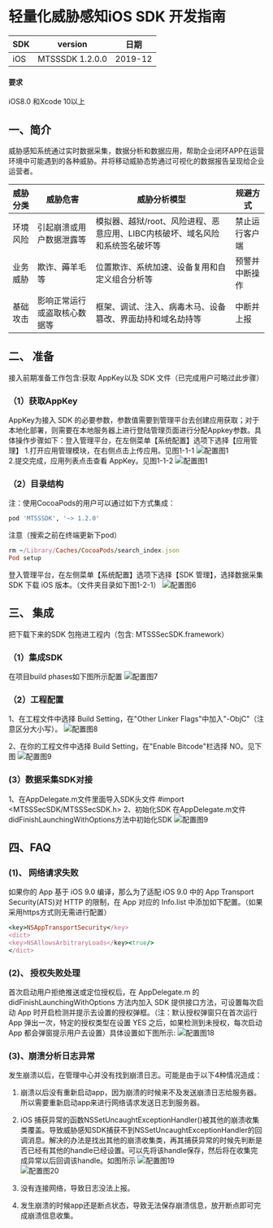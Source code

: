 # 轻量化威胁感知iOS SDK 开发指南

SDK     | version | 日期
------- | ---------|---------
iOS     | MTSSSDK 1.2.0.0 | 2019-12

#### 要求
iOS8.0 和Xcode 10以上
## 一、简介
威胁感知系统通过实时数据采集，数据分析和数据应用，帮助企业闭环APP在运营环境中可能遇到的各种威胁。并将移动威胁态势通过可视化的数据报告呈现给企业运营者。

威胁分类 | 威胁危害| 威胁分析模型 | 规避方式
------- | --------|---------|--------
环境风险| 引起崩溃或用户数据泄露等 | 模拟器、越狱/root、风险进程、恶意应用、LIBC内核破坏、域名风险和系统签名破坏等 | 禁止运行客户端
业务威胁  | 欺诈、薅羊毛等 | 位置欺诈、系统加速、设备复用和自定义组合分析等 | 预警并中断操作
基础攻击 | 影响正常运行或盗取核心数据等 |框架、调试、注入、病毒木马、设备篡改、界面劫持和域名劫持等 | 中断并上报

## 二、 准备
接入前期准备工作包含:获取 AppKey以及 SDK 文件（已完成用户可略过此步骤）
### （1）获取AppKey
AppKey为接入 SDK 的必要参数，参数值需要到管理平台去创建应用获取；对于本地化部署，则需要在本地服务器上进行登陆管理页面进行分配Appkey参数。具体操作步骤如下：登入管理平台，在左侧菜单【系统配置】选项下选择【应用管理】
1.打开应用管理模块，在右侧点击上传应用。见图1-1-1
    ![配置图1](Resources/111.png) <br>
2.提交完成，应用列表点击查看 AppKey。见图1-1-2 
     ![配置图1](Resources/112.png) <br>


### （2）目录结构
注：使用CocoaPods的用户可以通过如下方式集成：
```ruby
pod 'MTSSSDK', '~> 1.2.0'
```

 注意（搜索之前在终端更新下pod）
```ruby
rm ~/Library/Caches/CocoaPods/search_index.json
Pod setup
```
登入管理平台，在左侧菜单【系统配置】选项下选择【SDK 管理】，选择数据采集 SDK 下载 iOS 版本。（文件夹目录如下图1-2-1）
  ![配置图6](Resources/121.png)  <br>
  

## 三、 集成
 把下载下来的SDK 包拖进工程内（包含: MTSSSecSDK.framework）

### （1）集成SDK
 在项目build phases如下图所示配置
 ![配置图7](Resources/211.png)  <br>
 

### （2）工程配置
 1、在工程文件中选择 Build Setting，在"Other Linker Flags"中加入"-ObjC"（注意区分大小写）。
 ![配置图8](Resources/221.png)  <br>


 2、在你的工程文件中选择 Build Setting，在"Enable Bitcode"栏选择 NO。见下图
 ![配置图9](Resources/222.png)  <br>

###  (3）数据采集SDK对接
1、在AppDelegate.m文件里面导入SDK头文件
    #import <MTSSSecSDK/MTSSSecSDK.h> 
2、初始化SDK
在AppDelegate.m文件didFinishLaunchingWithOptions方法中初始化SDK
 ![配置图9](Resources/231.png)  <br>

## 四、FAQ
### (1)、 网络请求失败
 如果你的 App 基于 iOS 9.0 编译，那么为了适配 iOS 9.0 中的 App Transport Security(ATS)对 HTTP 的限制，在 App 对应的 Info.list 中添加如下配置。（如果采用https方式则无需进行配置）
```ruby
<key>NSAppTransportSecurity</key>
<dict>
<key>NSAllowsArbitraryLoads</key><true/>
</dict>
```

### (2)、 授权失败处理

  首次启动用户拒绝推送或定位授权后，在 AppDelegate.m 的 didFinishLaunchingWithOptions 方法内加入 SDK 提供接口方法，可设置每次启动 App 时开启检测并提示去设置的授权弹框。（注：默认授权弹窗只在首次运行 App 弹出一次，特定的授权类型在设置 YES 之后，如果检测到未授权，每次启动 App 都会弹窗提示用户去设置）具体设置如下图所示:
 ![配置图18](Resources/321.png)  <br>
 
 
### (3)、崩溃分析日志异常
 发生崩溃以后，在管理中心并没有找到崩溃日志。可能是由于以下4种情况造成：
1.  崩溃以后没有重新启动app，因为崩溃的时候来不及发送崩溃日志给服务器。所以需要重新启动app来进行网络请求发送日志到服务器。
2.  iOS 捕获异常的函数NSSetUncaughtExceptionHandler()被其他的崩溃收集类覆盖。导致威胁感知SDK捕获不到NSSetUncaughtExceptionHandler的回调消息。解决的办法是找出其他的崩溃收集类，再其捕获异常的时候先判断是否已经有其他的handle已经设置。可以先将该handle保存，然后将在收集完成异常以后回调该handle。如图所示
  ![配置图19](Resources/332.png)    <br>
  ![配置图20](Resources/333.png)   <br>
  
3. 没有连接网络，导致日志没法上报。
4. 发生崩溃的时候app还是断点状态，导致无法保存崩溃信息，放开断点即可完成崩溃信息收集。
